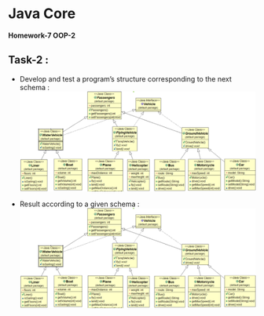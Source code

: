 # Java Core

**Homework-7 OOP-2**

## Task-2 :
- Develop and test a program’s structure corresponding to the next schema :
![ScreenShot](concept_uml.png)

- Result according to a given schema :
  ![ScreenShot](concept_uml.png)